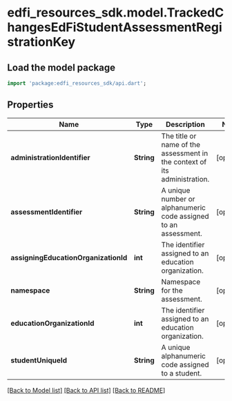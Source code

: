 # edfi_resources_sdk.model.TrackedChangesEdFiStudentAssessmentRegistrationKey

## Load the model package
```dart
import 'package:edfi_resources_sdk/api.dart';
```

## Properties
Name | Type | Description | Notes
------------ | ------------- | ------------- | -------------
**administrationIdentifier** | **String** | The title or name of the assessment in the context of its administration. | [optional] 
**assessmentIdentifier** | **String** | A unique number or alphanumeric code assigned to an assessment. | [optional] 
**assigningEducationOrganizationId** | **int** | The identifier assigned to an education organization. | [optional] 
**namespace** | **String** | Namespace for the assessment. | [optional] 
**educationOrganizationId** | **int** | The identifier assigned to an education organization. | [optional] 
**studentUniqueId** | **String** | A unique alphanumeric code assigned to a student. | [optional] 

[[Back to Model list]](../README.md#documentation-for-models) [[Back to API list]](../README.md#documentation-for-api-endpoints) [[Back to README]](../README.md)


